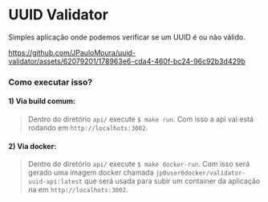 # UUID Validator 
Simples aplicação onde podemos verificar se um UUID é ou não válido.<br/>

https://github.com/JPauloMoura/uuid-validator/assets/62079201/178963e6-cda4-460f-bc24-96c92b3d429b

### Como executar isso? 
 #### 1) Via build comum:
 > Dentro do diretório `api/` execute `$ make run`. Com isso a api vai está rodando em `http://localhots:3002`.

 #### 2) Via docker:
  > Dentro do diretório `api/` execute `$ make docker-run`. Com isso será gerado uma imagem docker chamada `jp0user0docker/validator-uuid-api:latest` que será usada para subir um container da aplicação na em `http://localhots:3002`.
